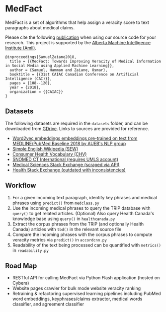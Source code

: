 # MedFact

MedFact is a set of algorithms that help assign a veracity score to text paragraphs about medical claims.

Please cite the following [publication](http://dx.doi.org/10.1007/978-3-319-89656-4_9) when using our source code for your research. This project is supported by the [Alberta Machine Intelligence Institute (Amii)](http://amii.ca).

```
@inproceedings{SamuelZaiane2018,
  title = {{MedFact: Towards Improving Veracity of Medical Information in Social Media using Applied Machine Learning}},
  author = {Samuel, Hamman and Zaiane, Osmar},
  booktitle = {{31st CAIAC Canadian Conference on Artificial Intelligence (CAI)}},
  pages = {108--120},
  year = {2018},
  organization = {{CAIAC}}
}
```

## Datasets

The following datasets are required in the `datasets` folder, and can be downloaded from [GDrive](https://drive.google.com/drive/folders/1LfIrmbMG-yyhaSM9wFGqCTDMLBF7ZSj9). Links to sources are provided for reference.

- [Word2vec embeddings embeddings pre-trained on text from MEDLINE/PubMed Baseline 2018 by AUEB's NLP group](http://nlp.cs.aueb.gr)
- [Simple English Wikipedia (SEW)](http://pikes.fbk.eu/eval-sew.html)
- [Consumer Health Vocabulary (CHV)](https://github.com/Planeshifter/node-chvocab)
- [SNOMED CT International (requires UMLS account)](https://www.nlm.nih.gov/healthit/snomedct/international.html)
- [Medical Sciences Stack Exchange (scraped via API)](https://api.stackexchange.com/docs/questions)
- [Health Stack Exchange (outdated with inconsistencies)](https://archive.org/download/stackexchange)

## Workflow

1. For a given incoming text paragraph, identify key phrases and medical phrases using `predict()` from `medclass.py`
2. Use the incoming medical phrases to query the TRIP database with `query()` to get related articles. (Optional) Also query Health Canada's knowledge base using `query()` in `healthcanada.py`
3. Extract the corpus phrases from the TRIP (and optionally Health Canada) articles with `tbd()` in the relevant source file
4. Compare the incoming phrases with the corpus phrases to compute veracity metrics via `predict()` in `accordcnn.py`
5. Readability of the text being processed can be quantified with `metrics()` in `readability.py`

## Road Map

- RESTful API for calling MedFact via Python Flash application (hosted on Cybera)
- Website pages crawler for bulk mode website veracity ranking
- Retraining & refactoring supervised learning pipelines including PubMed word embeddings, keyphrases/claims extractor, medical words classifier, and agreement classifier